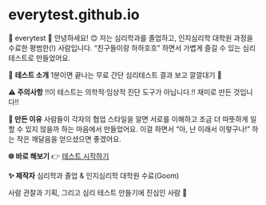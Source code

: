 # everytest.github.io
💙 everytest 💙
안녕하세요! 😊
저는 심리학과를 졸업하고, 인지심리학 대학원 과정을 수료한 평범한(!) 사람입니다.
“친구들이랑 하하호호” 하면서 가볍게 즐길 수 있는 심리 테스트로 만들었어요.

📌 **테스트 소개**
1분이면 끝나는 무료 간단 심리테스트
결과 보고 깔깔대기 💌

**⚠️ 주의사항**
!!이 테스트는 의학적·임상적 진단 도구가 아닙니다.!!
재미로 만든 것입니다!!

**💌 만든 이유**
사람들이 각자의 협업 스타일을 알면
서로를 이해하고 조금 더 따뜻하게 일할 수 있지 않을까 하는 마음에서 만들었어요.
이걸 하면서 “아, 난 이래서 이렇구나!” 하는 작은 깨달음을 얻으셨으면 좋겠어요.

**🌐 바로 해보기**
👉 [테스트 시작하기](https://guminj.github.io/everytest.github.io/index.html.html)

**✨ 제작자**
심리학과 졸업 & 인지심리학 대학원 수료(Goom)

사람 관찰과 기획, 그리고 심리 테스트 만들기에 진심인 사람 💖

